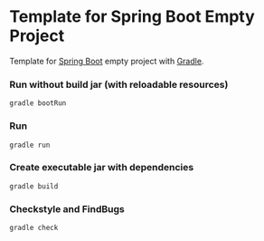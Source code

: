 Template for Spring Boot Empty Project
=====================

Template for [Spring Boot](http://projects.spring.io/spring-boot/) empty project with [Gradle](http://gradle.org/).

### Run without build jar (with reloadable resources) ###
```
gradle bootRun
```

### Run ###
```
gradle run
```

### Create executable jar with dependencies ###
```
gradle build
```

### Checkstyle and FindBugs
```
gradle check
```
